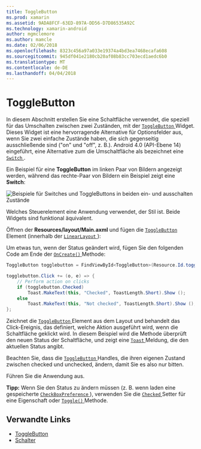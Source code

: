 ```yaml
---
title: ToggleButton
ms.prod: xamarin
ms.assetid: 9ADA8FCF-63ED-897A-DD56-D7D86535A92C
ms.technology: xamarin-android
author: mgmclemore
ms.author: mamcle
ms.date: 02/06/2018
ms.openlocfilehash: 8323c456a97a033e19374a4bd3ea7468ecafa608
ms.sourcegitcommit: 945df041e2180cb20af08b83cc703ecd1aedc6b0
ms.translationtype: MT
ms.contentlocale: de-DE
ms.lasthandoff: 04/04/2018
---
```

# <a name="togglebutton"></a>ToggleButton

In diesem Abschnitt erstellen Sie eine Schaltfläche verwendet, die speziell für das Umschalten zwischen zwei Zuständen, mit der [ `ToggleButton` ](https://developer.xamarin.com/api/type/Android.Widget.ToggleButton/) Widget. Dieses Widget ist eine hervorragende Alternative für Optionsfelder aus, wenn Sie zwei einfache Zustände haben, die sich gegenseitig ausschließende sind ("on" und "off", z. B.). Android 4.0 (API-Ebene 14) eingeführt, eine Alternative zum die Umschaltfläche als bezeichnet eine [ `Switch` ](https://developer.xamarin.com/api/type/Android.Widget.Switch/).

Ein Beispiel für eine **ToggleButton** im linken Paar von Bildern angezeigt werden, während das rechte-Paar von Bildern ein Beispiel zeigt eine **Switch**:

![Beispiele für Switches und ToggleButtons in beiden ein- und ausschalten Zustände](toggle-button-images/togglebutton-switch.png)  

Welches Steuerelement eine Anwendung verwendet, der Stil ist. Beide Widgets sind funktional äquivalent.

Öffnen der **Resources/layout/Main.axml** und fügen die [ `ToggleButton` ](https://developer.xamarin.com/api/type/Android.Widget.ToggleButton/) Element (innerhalb der [ `LinearLayout` ](https://developer.xamarin.com/api/type/Android.Widget.LinearLayout/)):

Um etwas tun, wenn der Status geändert wird, fügen Sie den folgenden Code am Ende der [ `OnCreate()` ](https://developer.xamarin.com/api/member/Android.App.Activity.OnCreate/p/Android.OS.Bundle/Android.OS.PersistableBundle) Methode:

```csharp
ToggleButton togglebutton = FindViewById<ToggleButton>(Resource.Id.togglebutton);

togglebutton.Click += (o, e) => {
    // Perform action on clicks
    if (togglebutton.Checked)
        Toast.MakeText(this, "Checked", ToastLength.Short).Show ();
    else
        Toast.MakeText(this, "Not checked", ToastLength.Short).Show ();
};
```

Zeichnet die [ `ToggleButton` ](https://developer.xamarin.com/api/type/Android.Widget.ToggleButton/) Element aus dem Layout und behandelt das Click-Ereignis, das definiert, welche Aktion ausgeführt wird, wenn die Schaltfläche geklickt wird. In diesem Beispiel wird die Methode überprüft den neuen Status der Schaltfläche, und zeigt eine [ `Toast` ](https://developer.xamarin.com/api/type/Android.Widget.Toast/) Meldung, die den aktuellen Status angibt.

Beachten Sie, dass die [ `ToggleButton` ](https://developer.xamarin.com/api/type/Android.Widget.ToggleButton/) Handles, die ihren eigenen Zustand zwischen checked und unchecked, ändern, damit Sie es also nur bitten.

Führen Sie die Anwendung aus.


**Tipp:** Wenn Sie den Status zu ändern müssen (z. B. wenn laden eine gespeicherte [ `CheckBoxPreference` ](https://developer.xamarin.com/api/type/Android.Preferences.CheckBoxPreference/)), verwenden Sie die [ `Checked` ](https://developer.xamarin.com/api/property/Android.Widget.CompoundButton.Checked/) Setter für eine Eigenschaft oder [ `Toggle()` ](https://developer.xamarin.com/api/member/Android.Widget.CompoundButton.Toggle/) Methode.


## <a name="related-links"></a>Verwandte Links

- [ToggleButton](http://developer.android.com/reference/android/widget/ToggleButton.html)
- [Schalter](http://developer.android.com/reference/android/widget/Switch.html)

